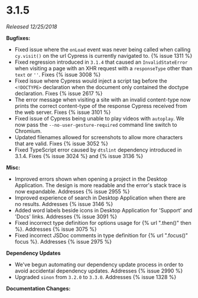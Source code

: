 # 3.1.5

*Released 12/25/2018*

**Bugfixes:**

- Fixed issue where the `onLoad` event was never being called when calling `cy.visit()` on the url Cypress is currently navigated to. {% issue 1311 %}
- Fixed regression introduced in `3.1.4` that caused an `InvalidStateError` when visiting a page with an XHR request with a `responseType` other than `text` or `''`. Fixes {% issue 3008 %}
- Fixed issue where Cypress would inject a script tag before the `<!DOCTYPE>` declaration when the document only contained the doctype declaration. Fixes {% issue 2617 %}
- The error message when visiting a site with an invalid content-type now prints the correct content-type of the response Cypress received from the web server. Fixes {% issue 3101 %}
- Fixed issue of Cypress being unable to play videos with `autoplay`. We now pass the `--no-user-gesture-required` command line switch to Chromium. 
- Updated filenames allowed for screenshots to allow more characters that are valid. Fixes {% issue 3052 %}
- Fixed TypeScript error caused by `dtslint` dependency introduced in 3.1.4. Fixes {% issue 3024 %} and {% issue 3136 %}

**Misc:**

- Improved errors shown when opening a project in the Desktop Application. The design is more readable and the error's stack trace is now expandable. Addresses {% issue 2955 %}
- Improved experience of search in Desktop Application when there are no results. Addresses {% issue 3146 %}
- Added word labels beside icons in Desktop Application for 'Support' and 'Docs' links. Addresses {% issue 3091 %}
- Fixed incorrect type definition for options usage for {% url ".then()" then %}.  Addresses {% issue 3075 %}
- Fixed incorrect JSDoc comments in type definition for {% url ".focus()" focus %}. Addresses {% issue 2975 %}

**Dependency Updates**

- We've begun automating our dependency update process in order to avoid accidental dependency updates. Addresses {% issue 2990 %}
- Upgraded `sinon` from `3.2.0` to `3.3.0`. Addresses {% issue 1328 %}

**Documentation Changes:**
